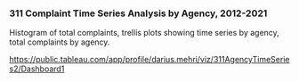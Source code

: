 ### 311 Complaint Time Series Analysis by Agency, 2012-2021

Histogram of total complaints, trellis plots showing time series by agency, total complaints by agency.

https://public.tableau.com/app/profile/darius.mehri/viz/311AgencyTimeSeries2/Dashboard1
